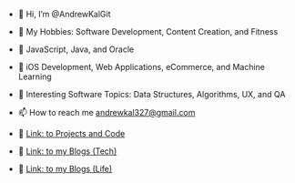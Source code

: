 - 👋 Hi, I’m @AndrewKalGit
- 👀 My Hobbies: Software Development, Content Creation, and Fitness
- 🌱 JavaScript, Java, and Oracle
- 🌻 iOS Development, Web Applications, eCommerce, and Machine Learning
- 🧐 Interesting Software Topics: Data Structures, Algorithms, UX, and QA

- 📫 How to reach me andrewkal327@gmail.com
- 🔗 [Link: to Projects and Code]([https://github.com/AndrewKalGit/Public-Directory/blob/main/README.md]) 

- 📲 [Link: to my Blogs (Tech)](https://dev.to/morethan2searches)
- 📘 [Link: to my Blogs (Life)](https://andkal.blog)

<!---
AndrewKalGit/AndrewKalGit is a ✨ special ✨ repository because its `README.md` (this file) appears on your GitHub profile.
You can click the Preview link to take a look at your changes.
--->
